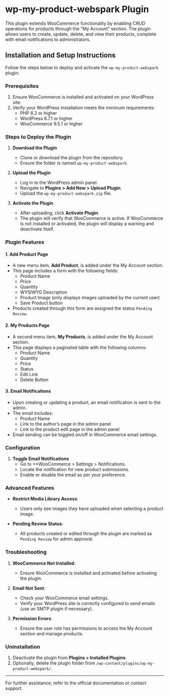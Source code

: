 # wp-my-product-webspark Plugin

This plugin extends WooCommerce functionality by enabling CRUD operations for products through the "My Account" section. The plugin allows users to create, update, delete, and view their products, complete with email notifications to administrators.

## Installation and Setup Instructions

Follow the steps below to deploy and activate the `wp-my-product-webspark` plugin:

### Prerequisites

1. Ensure WooCommerce is installed and activated on your WordPress site.
2. Verify your WordPress installation meets the minimum requirements:
   - PHP 8.2 or higher
   - WordPress 6.7.1 or higher
   - WooCommerce  9.5.1 or higher

### Steps to Deploy the Plugin

1. **Download the Plugin**
   - Clone or download the plugin from the repository.
   - Ensure the folder is named `wp-my-product-webspark`.

2. **Upload the Plugin**
   - Log in to the WordPress admin panel.
   - Navigate to **Plugins > Add New > Upload Plugin**.
   - Upload the `wp-my-product-webspark.zip` file.

3. **Activate the Plugin**
   - After uploading, click **Activate Plugin**.
   - The plugin will verify that WooCommerce is active. If WooCommerce is not installed or activated, the plugin will display a warning and deactivate itself.

### Plugin Features

#### 1. **Add Product Page**
   - A new menu item, **Add Product**, is added under the My Account section.
   - This page includes a form with the following fields:
     - Product Name
     - Price
     - Quantity
     - WYSIWYG Description
     - Product Image (only displays images uploaded by the current user)
     - Save Product button
   - Products created through this form are assigned the status `Pending Review`.

#### 2. **My Products Page**
   - A second menu item, **My Products**, is added under the My Account section.
   - This page displays a paginated table with the following columns:
     - Product Name
     - Quantity
     - Price
     - Status
     - Edit Link
     - Delete Button

#### 3. **Email Notifications**
   - Upon creating or updating a product, an email notification is sent to the admin.
   - The email includes:
     - Product Name
     - Link to the author’s page in the admin panel
     - Link to the product edit page in the admin panel
   - Email sending can be toggled on/off in WooCommerce email settings.

### Configuration


1. **Toggle Email Notifications**
   - Go to **WooCommerce > Settings > Notifications.
   - Locate the notification for new product submissions.
   - Enable or disable the email as per your preference.

### Advanced Features

- **Restrict Media Library Access**:
  - Users only see images they have uploaded when selecting a product image.

- **Pending Review Status**:
  - All products created or edited through the plugin are marked as `Pending Review` for admin approval.

### Troubleshooting

1. **WooCommerce Not Installed**:
   - Ensure WooCommerce is installed and activated before activating the plugin.

2. **Email Not Sent**:
   - Check your WooCommerce email settings.
   - Verify your WordPress site is correctly configured to send emails (use an SMTP plugin if necessary).

3. **Permission Errors**:
   - Ensure the user role has permissions to access the My Account section and manage products.

### Uninstallation

1. Deactivate the plugin from **Plugins > Installed Plugins**.
2. Optionally, delete the plugin folder from `/wp-content/plugins/wp-my-product-webspark/`.

---

For further assistance, refer to the official documentation or contact support.
